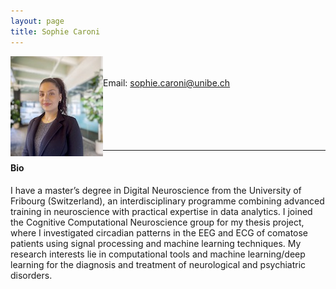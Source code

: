 ```yaml
---
layout: page
title: Sophie Caroni
---
```




<img align="left" style="display:inline" src="/assets/img/SophieCaroni.jpg" alt="Smiley face" style="padding:25px"/> <br/> <br/>
Email: sophie.caroni@unibe.ch<br/>
<br/>
<br/>
<br/>
<br/>
<br/>

---
#### Bio
I have a master’s degree in Digital Neuroscience from the University of Fribourg (Switzerland), an interdisciplinary programme combining advanced training in neuroscience with practical expertise in data analytics. I joined the Cognitive Computational Neuroscience group for my thesis project, where I investigated circadian patterns in the EEG and ECG of comatose patients using signal processing and machine learning techniques. My research interests lie in computational tools and machine learning/deep learning for the diagnosis and treatment of neurological and psychiatric disorders.
